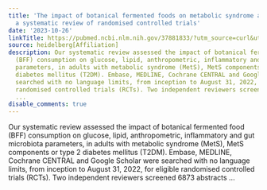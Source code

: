 ```yaml
---
title: 'The impact of botanical fermented foods on metabolic syndrome and type 2 diabetes:
  a systematic review of randomised controlled trials'
date: '2023-10-26'
linkTitle: https://pubmed.ncbi.nlm.nih.gov/37881833/?utm_source=curl&utm_medium=rss&utm_campaign=pubmed-2&utm_content=1FakS-2QOkCT8HsMOQP1bCRQ4YzyumYOmxmF0moLsQ3dFB1E9V&fc=20220326224207&ff=20231026180915&v=2.17.9.post6+86293ac
source: heidelberg[Affiliation]
description: Our systematic review assessed the impact of botanical fermented food
  (BFF) consumption on glucose, lipid, anthropometric, inflammatory and gut microbiota
  parameters, in adults with metabolic syndrome (MetS), MetS components or type 2
  diabetes mellitus (T2DM). Embase, MEDLINE, Cochrane CENTRAL and Google Scholar were
  searched with no language limits, from inception to August 31, 2022, for eligible
  randomised controlled trials (RCTs). Two independent reviewers screened 6873 abstracts
  ...
disable_comments: true
---
```

Our systematic review assessed the impact of botanical fermented food (BFF) consumption on glucose, lipid, anthropometric, inflammatory and gut microbiota parameters, in adults with metabolic syndrome (MetS), MetS components or type 2 diabetes mellitus (T2DM). Embase, MEDLINE, Cochrane CENTRAL and Google Scholar were searched with no language limits, from inception to August 31, 2022, for eligible randomised controlled trials (RCTs). Two independent reviewers screened 6873 abstracts ...